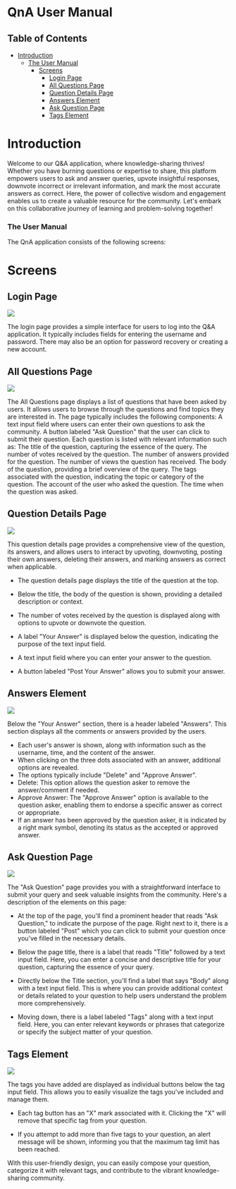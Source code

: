 # QnA User Manual
## Table of Contents


- [Introduction](#introduction)
    - [The User Manual](#the-user-manual)
        - [Screens](#screens)
            - [Login Page](#login-page)
            - [All Questions Page](#all-questions-page)
            - [Question Details Page](#question-details-page)
            - [Answers Element](#answers-element)
            - [Ask Question Page](#ask-question-page)
            - [Tags Element](#tags-element)
                


# Introduction
Welcome to our Q&A application, where knowledge-sharing thrives! Whether you have burning questions or expertise to share, this platform empowers users to ask and answer queries, upvote insightful responses, downvote incorrect or irrelevant information, and mark the most accurate answers as correct. Here, the power of collective wisdom and engagement enables us to create a valuable resource for the community. Let's embark on this collaborative journey of learning and problem-solving together!

### The User Manual
The QnA application consists of the following screens:

# Screens

## Login Page
![](/resources/loginScreen.png)

The login page provides a simple interface for users to log into the Q&A application. It typically includes fields for entering the username and password. There may also be an option for password recovery or creating a new account.

## All Questions Page
![](/resources/allQuestions.jpg)

The All Questions page displays a list of questions that have been asked by users. It allows users to browse through the questions and find topics they are interested in. The page typically includes the following components:
A text input field where users can enter their own questions to ask the community.
A button labeled "Ask Question" that the user can click to submit their question.
Each question is listed with relevant information such as:
The title of the question, capturing the essence of the query.
The number of votes received by the question.
The number of answers provided for the question.
The number of views the question has received.
The body of the question, providing a brief overview of the query.
The tags associated with the question, indicating the topic or category of the question.
The account of the user who asked the question.
The time when the question was asked.

## Question Details Page
![](/resources/question-details.jpeg)

This question details page provides a comprehensive view of the question, its answers, and allows users to interact by upvoting, downvoting, posting their own answers, deleting their answers, and marking answers as correct when applicable.

- The question details page displays the title of the question at the top.

- Below the title, the body of the question is shown, providing a detailed description or context.
- The number of votes received by the question is displayed along with options to upvote or downvote the question.

- A label "Your Answer" is displayed below the question, indicating the purpose of the text input field.
- A text input field where you can enter your answer to the question.
- A button labeled "Post Your Answer" allows you to submit your answer.

## Answers Element
![](/resources/answer-actions.jpeg)

Below the "Your Answer" section, there is a header labeled "Answers". This section displays all the comments or answers provided by the users.

- Each user's answer is shown, along with information such as the username, time, and the content of the answer.
- When clicking on the three dots associated with an answer, additional options are revealed.
- The options typically include "Delete" and "Approve Answer".
- Delete: This option allows the question asker to remove the answer/comment if needed.
- Approve Answer: The "Approve Answer" option is available to the question asker, enabling them to endorse a specific answer as correct or appropriate.
- If an answer has been approved by the question asker, it is indicated by a right mark symbol, denoting its status as the accepted or approved answer.



## Ask Question Page
![](/resources/ask-question.jpeg)

The "Ask Question" page provides you with a straightforward interface to submit your query and seek valuable insights from the community. Here's a description of the elements on this page:

- At the top of the page, you'll find a prominent header that reads "Ask Question," to indicate the purpose of the page. Right next to it, there is a button labeled "Post" which you can click to submit your question once you've filled in the necessary details.

- Below the page title, there is a label that reads "Title" followed by a text input field. Here, you can enter a concise and descriptive title for your question, capturing the essence of your query.

- Directly below the Title section, you'll find a label that says "Body" along with a text input field. This is where you can provide additional context or details related to your question to help users understand the problem more comprehensively.

- Moving down, there is a label labeled "Tags" along with a text input field. Here, you can enter relevant keywords or phrases that categorize or specify the subject matter of your question. 


## Tags Element
![](/resources//tags.jpeg)

The tags you have added are displayed as individual buttons below the tag input field. This allows you to easily visualize the tags you've included and manage them.

- Each tag button has an "X" mark associated with it. Clicking the "X" will remove that specific tag from your question.

- If you attempt to add more than five tags to your question, an alert message will be shown, informing you that the maximum tag limit has been reached.

With this user-friendly design, you can easily compose your question, categorize it with relevant tags, and contribute to the vibrant knowledge-sharing community.
